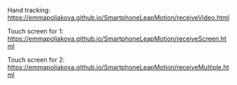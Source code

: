 Hand tracking: https://emmapoliakova.github.io/SmartphoneLeapMotion/receiveVideo.html

Touch screen for 1: https://emmapoliakova.github.io/SmartphoneLeapMotion/receiveScreen.html

Touch screen for 2: https://emmapoliakova.github.io/SmartphoneLeapMotion/receiveMultiple.html
